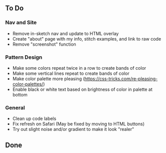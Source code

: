 ## To Do
### Nav and Site
- Remove in-sketch nav and update to HTML overlay
- Create "about" page with my info, stitch examples, and link to raw code
- Remove "screenshot" function

### Pattern Design
- Make some colors repeat twice in a row to create bands of color
- Make some vertical lines repeat to create bands of color
- Make color palette more pleasing (https://css-tricks.com/re-pleasing-color-palettes/)
- Enable black or white text based on brightness of color in palette at bottom   

### General
- Clean up code labels
- Fix refresh on Safari (May be fixed by moving to HTML buttons)
- Try out slight noise and/or gradient to make it look "realer"

## Done

